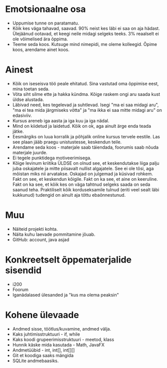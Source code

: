 # Emotsionaalne osa

- Uppumise tunne on paratamatu.
- Kõik kes väga tahavad, saavad. 90% neist kes läbi ei saa on aja hädast. Ülejäänud ootavad, et keegi neile midagi selgeks teeks. 3% reaalselt ei ole võimelised ära õppima.
- Teeme seda koos. Kutsuge mind nimepidi, me oleme kolleegid. Õpime koos, arendame ainet koos.

# Ainest

- Kõik on iseseisva töö peale ehitatud. Sina vastutad oma õppimise eest, mina toetan seda.
- Võta siht silme ette ja hakka kündma. Kõige raskem ongi aru saada kust üldse alustada.
- Läbivad need, kes tegelevad ja suhtlevad. Isegi "ma ei saa midagi aru", "ma ei tea mida järgmiseks võtta" ja "ma ikka ei saa mitte midagi aru" on edasiviiv.
- Kursus areneb iga aasta ja iga kuu ja iga nädal.
- Mind on kiidetud ja laidetud. Kõik on ok, aga ainult ärge enda teada jätke.
- Eesmärgiks on luua korralik ja põhjalik online kursus tervele eestile. Las see plaan jääb praegu unistustesse, keskendun teile.
- Arendame seda koos - materjale saab täiendada, foorumis saab nõuda materjale juurde.
- Ei tegele punktidega motiveerimisega.
- Kõige levinum kriitika ÜLDSE on olnud see, et keskendutakse liiga palju juba oskajatele ja mitte piisavalt nullist algajatele. See ei ole tõsi, aga mõistan miks nii arvatakse. Oskajad on julgemad ja küsivad rohkem. Fakt on see, et keskendun kõigile. Fakt on ka see, et aine on keeruline. Fakt on ka see, et kõik kes on väga tahtnud selgeks saada on seda saanud teha. Praktiliselt kõik korduseksamile tulnud (eriti veel sealt läbi kukkunud) tudengid on ainult aja tõttu ebaõnnestunud.

# Muu

- Näiteid projekti kohta.
- Näita kuhu laevade pommitamine jõuab.
- GitHub: account, java asjad

# Konkreetselt õppematerjalide sisendid

- i200
- Foorum
- Iganädalased ülesanded ja "kus ma olema peaksin"

# Kohene ülevaade

- Andmed sisse, töötlus/kuvamine, andmed välja.
- Kaks juhtimisstruktuuri - if, while
- Kaks koodi grupeerimisstruktuuri - meetod, klass
- Hunnik käske mida kasutada - Math, JavaFX
- Andmetüübid - int, int[], int[][]
- Git et koodiga saaks mängida
- SQLite andmebaasiks.
